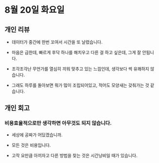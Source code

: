 # 8월 20일 화요일

## 개인 리뷰 

- 데이터가 중간에 한번 꼬여서 시간을 또 날렸습니다.

- 마음은 급한데, 빠르게 후닥 하나를 해치우고 다른 걸 하고 싶은데, 그게 잘 안됩니다.

- 조각조각난 무언가를 열심히 끼워 맞추고 있는 느낌인데, 생각보다 썩 유쾌하지 않습니다.

- 그래도 하루를 돌아보면 뭐가 많이 조립되어있고, 적어도 모양새는 갖춰가는 것 같습니다.

## 개인 회고

### 비용효율적으로만 생각하면 아무것도 되지 않습니다.

- 세상에 공짜가 어딨겠습니까.

- 모든 것은 비용입니다.

- 고작 요만큼 아끼자고 다른 방법을 찾는 것은 시간낭비일 때가 있습니다.